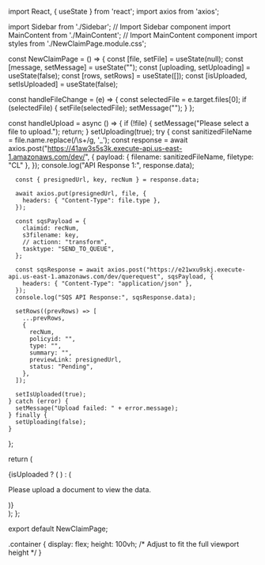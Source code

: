 
import React, { useState } from 'react';
import axios from 'axios';

import Sidebar from './Sidebar'; // Import Sidebar component
import MainContent from './MainContent'; // Import MainContent component
import styles from './NewClaimPage.module.css';

const NewClaimPage = () => {
  const [file, setFile] = useState(null);
  const [message, setMessage] = useState("");
  const [uploading, setUploading] = useState(false);
  const [rows, setRows] = useState([]);
  const [isUploaded, setIsUploaded] = useState(false);

  const handleFileChange = (e) => {
    const selectedFile = e.target.files[0];
    if (selectedFile) {
      setFile(selectedFile);
      setMessage("");
    }
  };

  const handleUpload = async () => {
    if (!file) {
      setMessage("Please select a file to upload.");
      return;
    }
    setUploading(true);
    try {
      const sanitizedFileName = file.name.replace(/\s+/g, '_');
      const response = await axios.post("https://41aw3s5s3k.execute-api.us-east-1.amazonaws.com/dev/", {
        payload: { filename: sanitizedFileName, filetype: "CL" },
      });
      console.log("API Response 1:", response.data);

      const { presignedUrl, key, recNum } = response.data;

      await axios.put(presignedUrl, file, {
        headers: { "Content-Type": file.type },
      });

      const sqsPayload = {
        claimid: recNum,
        s3filename: key,
        // actionn: "transform",
        tasktype: "SEND_TO_QUEUE",
      };

      const sqsResponse = await axios.post("https://e21wxu9skj.execute-api.us-east-1.amazonaws.com/dev/querequest", sqsPayload, {
        headers: { "Content-Type": "application/json" },
      });
      console.log("SQS API Response:", sqsResponse.data);

      setRows((prevRows) => [
        ...prevRows,
        {
          recNum,
          policyid: "",
          type: "",
          summary: "",
          previewLink: presignedUrl,
          status: "Pending",
        },
      ]);

      setIsUploaded(true);
    } catch (error) {
      setMessage("Upload failed: " + error.message);
    } finally {
      setUploading(false);
    }
  };

  return (
    <div className={styles.container}>
      <Sidebar
        onFileChange={handleFileChange}
        onUpload={handleUpload}
        uploading={uploading}
      />
      {isUploaded ? (
        <MainContent message={message} rows={rows} setRows={setRows} />
      ) : (
        <p className={styles.infoMessage}>
          Please upload a document to view the data.
        </p>
      )}
    </div>
  );
};

export default NewClaimPage;


.container {
  display: flex;
  height: 100vh; /* Adjust to fit the full viewport height */
}
